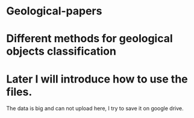 # Geological-papers
# Different methods for geological objects classification
# Later I will introduce how to use the files.
The data is big and can not upload here, I try to save it on google drive.
